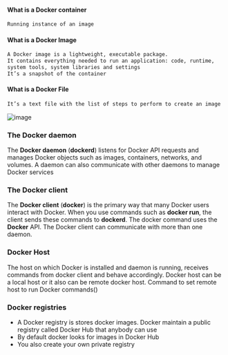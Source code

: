 #### What is a Docker container
```sh
Running instance of an image
```
#### What is a Docker Image
```sh
A Docker image is a lightweight, executable package.
It contains everything needed to run an application: code, runtime,
system tools, system libraries and settings
It’s a snapshot of the container
```
#### What is a Docker File
```sh
It’s a text file with the list of steps to perform to create an image
```


![image](https://github.com/amiyaranjansahoo/docker/assets/24844782/1480f5b1-e03f-4ad7-ba65-6ca3e2c41342)

### The Docker daemon
The **Docker daemon** (**dockerd**) listens for Docker API requests and manages Docker objects such as images, containers, networks, and volumes. A daemon can also communicate with other daemons to manage Docker services

### The Docker client
The **Docker client** (**docker**) is the primary way that many Docker users interact with Docker. When you use commands such as **docker run**, the client sends these commands to **dockerd**. The docker command uses the **Docker** API. The Docker client can communicate with more than one daemon.

### Docker Host
The host on which Docker is installed and daemon is running, receives commands from docker client and behave accordingly.
Docker host can be a local host or it also can be remote docker host.
Command to set remote host to run Docker commands()
### Docker registries
- A Docker registry is stores docker images. Docker maintain a public registry called Docker Hub that anybody can use
- By default docker looks for images in Docker Hub
- You also create your own private registry

